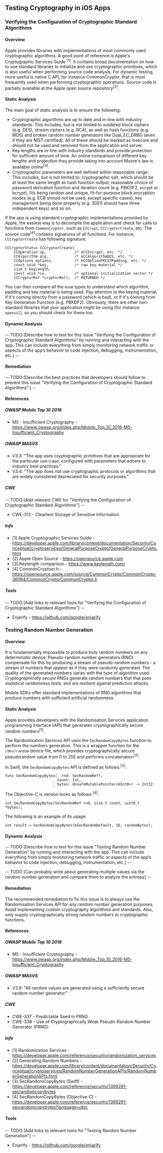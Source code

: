 ## Testing Cryptography in iOS Apps

### Verifying the Configuration of Cryptographic Standard Algorithms

#### Overview

Apple provides libraries with implementations of most commonly used cryptographic algorithms. A good point of reference is Apple's  Cryptographic Services Guide <sup>[1]</sup>. It contains broad documentation on how to use standard libraries to initialize and use cryptographic primitives, which is also useful when performing source code analysis.
For dynamic testing, more useful is native C API, for instance CommonCryptor, that is most frequently used when performing cryptographic operations. Source code is partially available at the Apple open source repository<sup>[2]</sup>.

#### Static Analysis

The main goal of static analysis is to ensure the following:

* Cryptographic algorithms are up to date and in-line with industry standards. This includes, but is not limited to outdated block ciphers (e.g. DES), stream ciphers (e.g. RC4), as well as hash functions (e.g. MD5) and broken random number generators like Dual_EC_DRBG (even if they are NIST certified). All of these should be marked as insecure and should not be used and removed from the application and server.
* Key lengths are in-line with industry standards and provide protection for sufficient amount of time. An online comparison of different key lengths and protection they provide taking into account Moore's law is available online<sup>[3]</sup>.
* Cryptographic parameters are well defined within reasonable range. This includes, but is not limited to: cryptographic salt, which should be at least the same length as hash function output, reasonable choice of password derivation function and iteration count (e.g. PBKDF2, scrypt or bcrypt), IVs being random and unique, fit-for-purpose block encryption modes (e.g. ECB should not be used, except specific cases), key management being done properly (e.g. 3DES should have three independent keys) and so on.

If the app is using standard cryptographic implementations provided by Apple, the easiest way is to decompile the application and check for calls to functions from `CommonCryptor`, such as `CCCrypt`, `CCCryptorCreate`, etc. The source code<sup>[4]</sup> contains signatures of all functions.
For instance, `CCCryptorCreate` has following signature:
```
CCCryptorStatus CCCryptorCreate(
	CCOperation op,             /* kCCEncrypt, etc. */
	CCAlgorithm alg,            /* kCCAlgorithmDES, etc. */
	CCOptions options,          /* kCCOptionPKCS7Padding, etc. */
	const void *key,            /* raw key material */
	size_t keyLength,
	const void *iv,             /* optional initialization vector */
	CCCryptorRef *cryptorRef);  /* RETURNED */
```

You can then compare all the `enum` types to understand which algorithm, padding and key material is being used. Pay attention to the keying material, if it's coming directly from a password (which is bad), or if it's coming from Key Generation Function (e.g. PBKDF2).
Obviously, there are other non-standard libraries that your application might be using (for instance `openssl`), so you should check for these too.

#### Dynamic Analysis

-- TODO [Describe how to test for this issue "Verifying the Configuration of Cryptographic Standard Algorithms" by running and interacting with the app. This can include everything from simply monitoring network traffic or aspects of the app’s behavior to code injection, debugging, instrumentation, etc.] --

#### Remediation

-- TODO [Describe the best practices that developers should follow to prevent this issue "Verifying the Configuration of Cryptographic Standard Algorithms".] --

#### References

##### OWASP Mobile Top 10 2016
* M5 - Insufficient Cryptography - https://www.owasp.org/index.php/Mobile_Top_10_2016-M5-Insufficient_Cryptography

##### OWASP MASVS
* V3.3: "The app uses cryptographic primitives that are appropriate for the particular use-case, configured with parameters that adhere to industry best practices."
* V3.4: "The app does not use cryptographic protocols or algorithms that are widely considered depreciated for security purposes."

##### CWE
-- TODO [Add relevant CWE for "Verifying the Configuration of Cryptographic Standard Algorithms"] --
- CWE-312 - Cleartext Storage of Sensitive Information

##### Info

* [1] Apple Cryptographic Services Guide - https://developer.apple.com/library/content/documentation/Security/Conceptual/cryptoservices/GeneralPurposeCrypto/GeneralPurposeCrypto.html
* [2] Apple Open Source - https://opensource.apple.com
* [3] Keylength comparison - https://www.keylength.com/
* [4] CommonCryptoer.h - https://opensource.apple.com/source/CommonCrypto/CommonCrypto-36064/CommonCrypto/CommonCryptor.h

##### Tools

-- TODO [Add links to relevant tools for "Verifying the Configuration of Cryptographic Standard Algorithms"] --
* Enjarify - https://github.com/google/enjarify


### Testing Random Number Generation

#### Overview

It is fundamentally impossible to produce truly random numbers on any deterministic device. Pseudo-random number generators (RNG) compensate for this by producing a stream of pseudo-random numbers - a stream of numbers that *appear* as if they were randomly generated. The quality of the generated numbers varies with the type of algorithm used. *Cryptographically secure* RNGs generate random numbers that that pass statistical randomness tests, and are resilient against prediction attacks.

Mobile SDKs offer standard implementations of RNG algorithms that produce numbers with sufficient artificial randomness.

#### Static Analysis

Apple provides developers with the Randomisation Services application programming interface (API) that generates cryptographically secure random numbers<sup>[1]</sup>.

The Randomisation Services API uses the `SecRandomCopyBytes` function to perform the numbers generation. This is a wrapper function for the <code>/dev/random</code> device file, which provides cryptographically secure pseudorandom value from 0 to 255 and performs concatenation<sup>[2]</sup>. 

In Swift, the `SecRandomCopyBytes` API is defined as follows:<sup>[3]</sup>:
```
func SecRandomCopyBytes(_ rnd: SecRandomRef?, 
                      _ count: Int, 
                      _ bytes: UnsafeMutablePointer<UInt8>) -> Int32
```

The Objective-C is version looks as follows <sup>[4]</sup>:
```
int SecRandomCopyBytes(SecRandomRef rnd, size_t count, uint8_t *bytes);
```

The following is an example of its usage:
```
int result = SecRandomCopyBytes(kSecRandomDefault, 16, randomBytes);
```

#### Dynamic Analysis

-- TODO [Describe how to test for this issue "Testing Random Number Generation" by running and interacting with the app. This can include everything from simply monitoring network traffic or aspects of the app’s behavior to code injection, debugging, instrumentation, etc.] --

-- TODO [Can probably write about generating multiple values via the random number generation and compare them to analyze the entropy] --

#### Remediation

The recommended remediation to fix this issue is to always use the Randomisation Services API for any random number generation purposes. 
Avoid implementing custom cryptography algorithms and standards. Also, only supply cryptographically strong random numbers to cryptographic functions. 

#### References

##### OWASP Mobile Top 10 2016
* M5 - Insufficient Cryptography - https://www.owasp.org/index.php/Mobile_Top_10_2016-M5-Insufficient_Cryptography

##### OWASP MASVS
* V3.6: "All random values are generated using a sufficiently secure random number generator."

##### CWE
- CWE-337 - Predictable Seed in PRNG
- CWE-338 - Use of Cryptographically Weak Pseudo-Random Number Generator (PRNG)

##### Info
- [1] Randomization Services - https://developer.apple.com/reference/security/randomization_services
- [2] Generating Random Numbers - https://developer.apple.com/library/content/documentation/Security/Conceptual/cryptoservices/RandomNumberGenerationAPIs/RandomNumberGenerationAPIs.html
- [3] SecRandomCopyBytes (Swift) - https://developer.apple.com/reference/security/1399291-secrandomcopybytes
- [4] SecRandomCopyBytes (Objective-C) - https://developer.apple.com/reference/security/1399291-secrandomcopybytes?language=objc

##### Tools
-- TODO [Add links to relevant tools for "Testing Random Number Generation"] --
* Enjarify - https://github.com/google/enjarify
